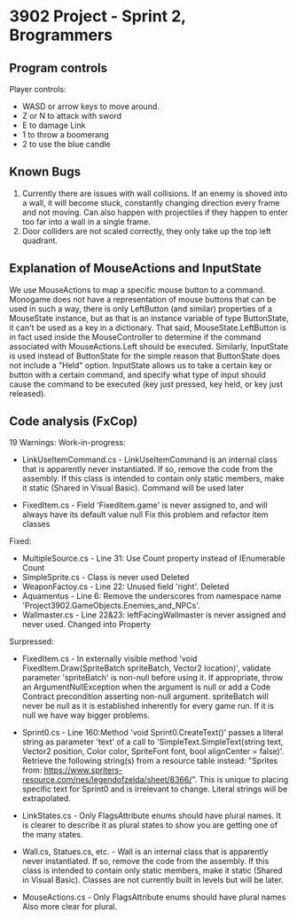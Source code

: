 # 3902 Project - Sprint 2, Brogrammers

## Program controls

Player controls:
 - WASD or arrow keys to move around.
 - Z or N to attack with sword
 - E to damage Link
 - 1 to throw a boomerang
 - 2 to use the blue candle

## Known Bugs
1. Currently there are issues with wall collisions. If an enemy is shoved into a wall, it will become stuck, constantly changing direction every frame and not moving. Can also happen with projectiles if they happen to enter too far into a wall in a single frame.
2. Door colliders are not scaled correctly, they only take up the top left quadrant.

## Explanation of MouseActions and InputState
We use MouseActions to map a specific mouse button to a command. Monogame does not have a representation of mouse buttons that can be used in such a way, there is only LeftButton (and similar) properties of a MouseState instance, but as that is an instance variable of type ButtonState, it can't be used as a key in a dictionary. That said, MouseState.LeftButton is in fact used inside the MouseController to determine if the command associated with MouseActions.Left should be executed. Similarly, InputState is used instead of ButtonState for the simple reason that ButtonState does not include a "Held" option. InputState allows us to take a certain key or button with a certain command, and specify what type of input should cause the command to be executed (key just pressed, key held, or key just released).

## Code analysis (FxCop)

19 Warnings:
Work-in-progress:
  - LinkUseItemCommand.cs - LinkUseItemCommand is an internal class that is apparently never instantiated. If so, remove the code from the assembly. If this class is intended to contain only static members, make it static (Shared in Visual Basic).
    Command will be used later

  - FixedItem.cs - Field 'FixedItem.game' is never assigned to, and will always have its default value null
    Fix this problem and refactor item classes



Fixed:
  - MultipleSource.cs - Line 31: Use Count property instead of IEnumerable Count
  - SimpleSprite.cs - Class is never used
      Deleted
  - WeaponFactoy.cs - Line 22: Unused field 'right'.
    Deleted
  - Aquamentus - Line 6: Remove the underscores from namespace name 'Project3902.GameObjects.Enemies_and_NPCs'.
  - Wallmaster.cs - Line 22&23: leftFacingWallmaster is never assigned and never used.
    Changed into Property



Surpressed:
  - FixedItem.cs - In externally visible method 'void FixedItem.Draw(SpriteBatch spriteBatch, Vector2 location)', validate parameter 'spriteBatch' is non-null before using it. If appropriate, throw an ArgumentNullException when the argument is null or add a Code Contract precondition asserting non-null argument.
    spriteBatch will never be null as it is established inherently for every game run. If it is null we have way bigger problems.

  - Sprint0.cs - Line 160:Method 'void Sprint0.CreateText()' passes a literal string as parameter 'text' of a call to 'SimpleText.SimpleText(string text, Vector2 position, Color color, SpriteFont font, bool alignCenter = false)'. Retrieve the following string(s) from a resource table instead: "Sprites from: https://www.spriters-resource.com/nes/legendofzelda/sheet/8366/".
    This is unique to placing specific text for Sprint0 and is irrelevant to change. Literal strings will be extrapolated.

  - LinkStates.cs - Only FlagsAttribute enums should have plural names.
    It is clearer to describe it as plural states to show you are getting one of the many states.

  - Wall.cs, Statues.cs, etc. - Wall is an internal class that is apparently never instantiated. If so, remove the code from the assembly. If this class is intended to contain only static members, make it static (Shared in Visual Basic).
    Classes are not currently built in levels but will be later.

  - MouseActions.cs - Only FlagsAttribute enums should have plural names
    Also more clear for plural.
    
